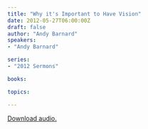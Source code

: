 ```yaml
---
title: "Why it's Important to Have Vision"
date: 2012-05-27T06:00:00Z
draft: false
author: "Andy Barnard"
speakers:
- "Andy Barnard"

series:
- "2012 Sermons"

books:

topics:

---
```

[Download audio.](https://s3.amazonaws.com/highway/sermons/2012_05/27_Why_its_Important_to_Have_Vision.mp3)